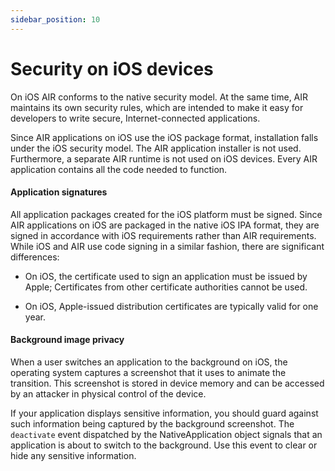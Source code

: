 ```yaml
---
sidebar_position: 10
---
```


# Security on iOS devices

On iOS AIR conforms to the native security model. At the same time, AIR
maintains its own security rules, which are intended to make it easy for
developers to write secure, Internet-connected applications.

Since AIR applications on iOS use the iOS package format, installation falls
under the iOS security model. The AIR application installer is not used.
Furthermore, a separate AIR runtime is not used on iOS devices. Every AIR
application contains all the code needed to function.

#### Application signatures

All application packages created for the iOS platform must be signed. Since AIR
applications on iOS are packaged in the native iOS IPA format, they are signed
in accordance with iOS requirements rather than AIR requirements. While iOS and
AIR use code signing in a similar fashion, there are significant differences:

- On iOS, the certificate used to sign an application must be issued by Apple;
  Certificates from other certificate authorities cannot be used.

- On iOS, Apple-issued distribution certificates are typically valid for one
  year.

#### Background image privacy

When a user switches an application to the background on iOS, the operating
system captures a screenshot that it uses to animate the transition. This
screenshot is stored in device memory and can be accessed by an attacker in
physical control of the device.

If your application displays sensitive information, you should guard against
such information being captured by the background screenshot. The `deactivate`
event dispatched by the NativeApplication object signals that an application is
about to switch to the background. Use this event to clear or hide any sensitive
information.
